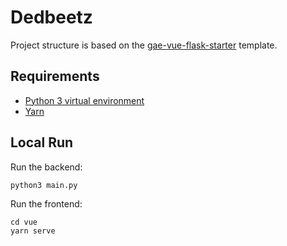 # Dedbeetz

Project structure is based on the [gae-vue-flask-starter](https://github.com/Valmoz/gae-vue-flask-starter) template.

## Requirements

* [Python 3 virtual environment](https://packaging.python.org/guides/installing-using-pip-and-virtual-environments/)
* [Yarn](https://classic.yarnpkg.com/en/docs/install)

## Local Run

Run the backend:

    python3 main.py

Run the frontend:

    cd vue
    yarn serve
